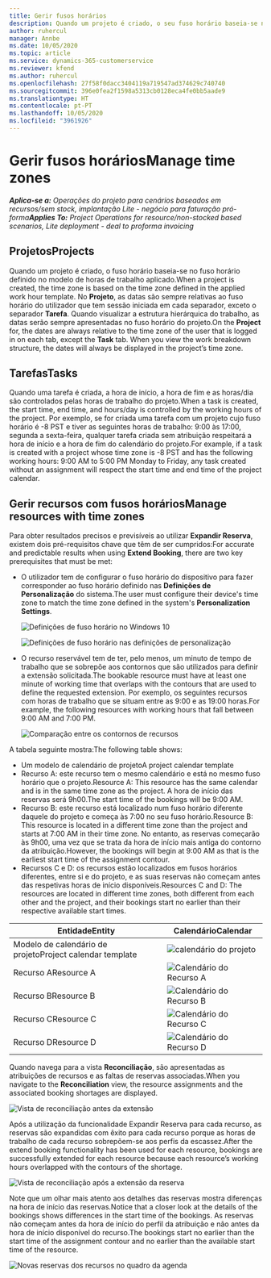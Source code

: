 ```yaml
---
title: Gerir fusos horários
description: Quando um projeto é criado, o seu fuso horário baseia-se no fuso horário definido no modelo de horas de trabalho aplicado.
author: ruhercul
manager: Annbe
ms.date: 10/05/2020
ms.topic: article
ms.service: dynamics-365-customerservice
ms.reviewer: kfend
ms.author: ruhercul
ms.openlocfilehash: 27f58f0dacc3404119a719547ad374629c740740
ms.sourcegitcommit: 396e0fea2f1598a5313cb0128eca4fe0bb5aade9
ms.translationtype: HT
ms.contentlocale: pt-PT
ms.lasthandoff: 10/05/2020
ms.locfileid: "3961926"
---
```

# <a name="manage-time-zones"></a><span data-ttu-id="949b7-103">Gerir fusos horários</span><span class="sxs-lookup"><span data-stu-id="949b7-103">Manage time zones</span></span>

<span data-ttu-id="949b7-104">_**Aplica-se a:** Operações do projeto para cenários baseados em recursos/sem stock, implantação Lite - negócio para faturação pró-forma_</span><span class="sxs-lookup"><span data-stu-id="949b7-104">_**Applies To:** Project Operations for resource/non-stocked based scenarios, Lite deployment - deal to proforma invoicing_</span></span>


## <a name="projects"></a><span data-ttu-id="949b7-105">Projetos</span><span class="sxs-lookup"><span data-stu-id="949b7-105">Projects</span></span>

<span data-ttu-id="949b7-106">Quando um projeto é criado, o fuso horário baseia-se no fuso horário definido no modelo de horas de trabalho aplicado.</span><span class="sxs-lookup"><span data-stu-id="949b7-106">When a project is created, the time zone is based on the time zone defined in the applied work hour template.</span></span> <span data-ttu-id="949b7-107">No **Projeto**, as datas são sempre relativas ao fuso horário do utilizador que tem sessão iniciada em cada separador, exceto o separador **Tarefa**. Quando visualizar a estrutura hierárquica do trabalho, as datas serão sempre apresentadas no fuso horário do projeto.</span><span class="sxs-lookup"><span data-stu-id="949b7-107">On the **Project** for, the dates are always relative to the time zone of the user that is logged in on each tab, except the **Task** tab. When you view the work breakdown structure, the dates will always be displayed in the project’s time zone.</span></span>

## <a name="tasks"></a><span data-ttu-id="949b7-108">Tarefas</span><span class="sxs-lookup"><span data-stu-id="949b7-108">Tasks</span></span>

<span data-ttu-id="949b7-109">Quando uma tarefa é criada, a hora de início, a hora de fim e as horas/dia são controlados pelas horas de trabalho do projeto.</span><span class="sxs-lookup"><span data-stu-id="949b7-109">When a task is created, the start time, end time, and hours/day is controlled by the working hours of the project.</span></span> <span data-ttu-id="949b7-110">Por exemplo, se for criada uma tarefa com um projeto cujo fuso horário é -8 PST e tiver as seguintes horas de trabalho: 9:00 às 17:00, segunda a sexta-feira, qualquer tarefa criada sem atribuição respeitará a hora de início e a hora de fim do calendário do projeto.</span><span class="sxs-lookup"><span data-stu-id="949b7-110">For example, if a task is created with a project whose time zone is -8 PST and has the following working hours: 9:00 AM to 5:00 PM Monday to Friday, any task created without an assignment will respect the start time and end time of the project calendar.</span></span>

## <a name="manage-resources-with-time-zones"></a><span data-ttu-id="949b7-111">Gerir recursos com fusos horários</span><span class="sxs-lookup"><span data-stu-id="949b7-111">Manage resources with time zones</span></span>

<span data-ttu-id="949b7-112">Para obter resultados precisos e previsíveis ao utilizar **Expandir Reserva**, existem dois pré-requisitos chave que têm de ser cumpridos:</span><span class="sxs-lookup"><span data-stu-id="949b7-112">For accurate and predictable results when using **Extend Booking**, there are two key prerequisites that must be met:</span></span>  

- <span data-ttu-id="949b7-113">O utilizador tem de configurar o fuso horário do dispositivo para fazer corresponder ao fuso horário definido nas **Definições de Personalização** do sistema.</span><span class="sxs-lookup"><span data-stu-id="949b7-113">The user must configure their device's time zone to match the time zone defined in the system's **Personalization Settings**.</span></span>
 
  ![Definições de fuso horário no Windows 10](media/reconcile-assignments-03.png)

  ![Definições de fuso horário nas definições de personalização](media/reconcile-assignments-04.png)
 
- <span data-ttu-id="949b7-116">O recurso reservável tem de ter, pelo menos, um minuto de tempo de trabalho que se sobrepõe aos contornos que são utilizados para definir a extensão solicitada.</span><span class="sxs-lookup"><span data-stu-id="949b7-116">The bookable resource must have at least one minute of working time that overlaps with the contours that are used to define the requested extension.</span></span> <span data-ttu-id="949b7-117">Por exemplo, os seguintes recursos com horas de trabalho que se situam entre as 9:00 e as 19:00 horas.</span><span class="sxs-lookup"><span data-stu-id="949b7-117">For example, the following resources with working hours that fall between 9:00 AM and 7:00 PM.</span></span> 

  ![Comparação entre os contornos de recursos](media/reconcile-assignments-05.png)

<span data-ttu-id="949b7-119">A tabela seguinte mostra:</span><span class="sxs-lookup"><span data-stu-id="949b7-119">The following table shows:</span></span>

- <span data-ttu-id="949b7-120">Um modelo de calendário de projeto</span><span class="sxs-lookup"><span data-stu-id="949b7-120">A project calendar template</span></span>
- <span data-ttu-id="949b7-121">Recurso A: este recurso tem o mesmo calendário e está no mesmo fuso horário que o projeto.</span><span class="sxs-lookup"><span data-stu-id="949b7-121">Resource A: This resource has the same calendar and is in the same time zone as the project.</span></span> <span data-ttu-id="949b7-122">A hora de início das reservas será 9h00.</span><span class="sxs-lookup"><span data-stu-id="949b7-122">The start time of the bookings will be 9:00 AM.</span></span>
- <span data-ttu-id="949b7-123">Recurso B: este recurso está localizado num fuso horário diferente daquele do projeto e começa às 7:00 no seu fuso horário.</span><span class="sxs-lookup"><span data-stu-id="949b7-123">Resource B: This resource is located in a different time zone than the project and starts at 7:00 AM in their time zone.</span></span> <span data-ttu-id="949b7-124">No entanto, as reservas começarão às 9h00, uma vez que se trata da hora de início mais antiga do contorno da atribuição.</span><span class="sxs-lookup"><span data-stu-id="949b7-124">However, the bookings will begin at 9:00 AM as that is the earliest start time of the assignment contour.</span></span>
- <span data-ttu-id="949b7-125">Recursos C e D: os recursos estão localizados em fusos horários diferentes, entre si e do projeto, e as suas reservas não começam antes das respetivas horas de início disponíveis.</span><span class="sxs-lookup"><span data-stu-id="949b7-125">Resources C and D: The resources are located in different time zones, both different from each other and the project, and their bookings start no earlier than their respective available start times.</span></span>

|<span data-ttu-id="949b7-126">Entidade</span><span class="sxs-lookup"><span data-stu-id="949b7-126">Entity</span></span>  |<span data-ttu-id="949b7-127">Calendário</span><span class="sxs-lookup"><span data-stu-id="949b7-127">Calendar</span></span>  |
|-|-|
|<span data-ttu-id="949b7-128">Modelo de calendário de projeto</span><span class="sxs-lookup"><span data-stu-id="949b7-128">Project calendar template</span></span>   | ![calendário do projeto](media/reconcile-assignments-06.png) |
|<span data-ttu-id="949b7-130">Recurso A</span><span class="sxs-lookup"><span data-stu-id="949b7-130">Resource A</span></span>  | ![Calendário do Recurso A](media/reconcile-assignments-06.png) |
|<span data-ttu-id="949b7-132">Recurso B</span><span class="sxs-lookup"><span data-stu-id="949b7-132">Resource B</span></span>  |  ![Calendário do Recurso B](media/reconcile-assignments-07.png) |
|<span data-ttu-id="949b7-134">Recurso C</span><span class="sxs-lookup"><span data-stu-id="949b7-134">Resource C</span></span>  |  ![Calendário do Recurso C](media/reconcile-assignments-08.png) |
|<span data-ttu-id="949b7-136">Recurso D</span><span class="sxs-lookup"><span data-stu-id="949b7-136">Resource D</span></span>  | ![Calendário do Recurso D](media/reconcile-assignments-09.png)  |
 
<span data-ttu-id="949b7-138">Quando navega para a vista **Reconciliação**, são apresentadas as atribuições de recursos e as faltas de reservas associadas.</span><span class="sxs-lookup"><span data-stu-id="949b7-138">When you navigate to the **Reconciliation** view, the resource assignments and the associated booking shortages are displayed.</span></span>

![Vista de reconciliação antes da extensão](media/reconcile-assignments-10.png)

<span data-ttu-id="949b7-140">Após a utilização da funcionalidade Expandir Reserva para cada recurso, as reservas são expandidas com êxito para cada recurso porque as horas de trabalho de cada recurso sobrepõem-se aos perfis da escassez.</span><span class="sxs-lookup"><span data-stu-id="949b7-140">After the extend booking functionality has been used for each resource, bookings are successfully extended for each resource because each resource’s working hours overlapped with the contours of the shortage.</span></span>

![Vista de reconciliação após a extensão da reserva](media/reconcile-assignments-11.png) 

<span data-ttu-id="949b7-142">Note que um olhar mais atento aos detalhes das reservas mostra diferenças na hora de início das reservas.</span><span class="sxs-lookup"><span data-stu-id="949b7-142">Notice that a closer look at the details of the bookings shows differences in the start time of the bookings.</span></span> <span data-ttu-id="949b7-143">As reservas não começam antes da hora de início do perfil da atribuição e não antes da hora de início disponível do recurso.</span><span class="sxs-lookup"><span data-stu-id="949b7-143">The bookings start no earlier than the start time of the assignment contour and no earlier than the available start time of the resource.</span></span>

![Novas reservas dos recursos no quadro da agenda](media/reconcile-assignments-12.png)
